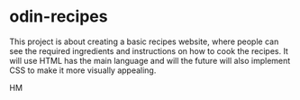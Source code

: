 # odin-recipes

This project is about creating a basic recipes website, where people can see the required ingredients and instructions on how to cook the recipes.
It will use HTML has the main language and will the future will also implement CSS to make it more visually appealing.

HM

